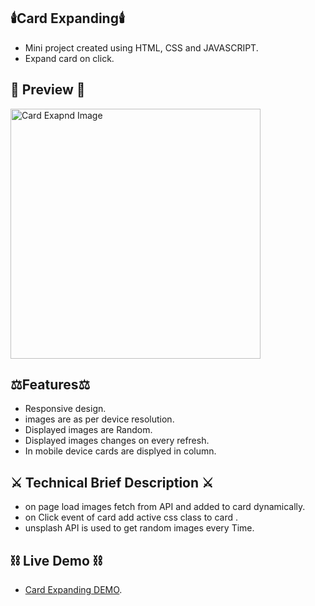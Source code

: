 ## :candle:Card Expanding:candle:
- Mini project created using HTML, CSS and JAVASCRIPT.
- Expand card on click.

## 🌱 Preview 🌱
<img src="https://github.com/CodeArcc/card_layout/blob/master/main/images/Expanding_cards.jpg" alt="Card Exapnd Image" width="400" height="400" />

## :balance_scale:Features:balance_scale:
- Responsive design.
- images are as per device resolution.
- Displayed images are Random.
- Displayed images changes on every refresh.
- In mobile device cards are displyed in column.

## :crossed_swords: Technical Brief Description :crossed_swords:
- on page load images fetch from API and added to card dynamically.
- on Click event of card add active css class to card .
- unsplash API is used to get random images every Time.

## :chains: Live Demo :chains:
- [Card Expanding DEMO](https://codearc.ml/1_card_Expanding/index.html).

